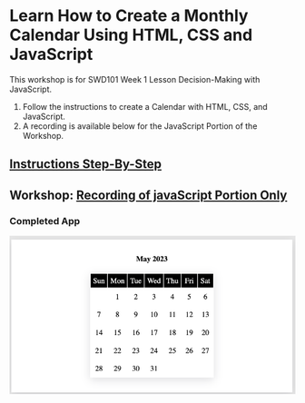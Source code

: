 # Learn How to Create a Monthly Calendar Using HTML, CSS and JavaScript

This workshop is for SWD101 Week 1 Lesson Decision-Making with JavaScript.

1. Follow the instructions to create a Calendar with HTML, CSS, and JavaScript.
2. A recording is available below for the JavaScript Portion of the Workshop.


## [Instructions Step-By-Step](https://github.com/DrVicki/my-claendar/blob/main/instructions.md)

## Workshop: [Recording of javaScript Portion Only](https://vimeo.com/824157136?share=copy)

### Completed App

![](https://github.com/DrVicki/my-claendar/blob/main/images/finished-calendar.png)

